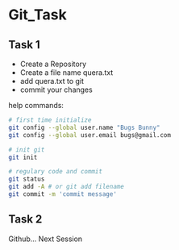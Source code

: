 # Git_Task

## Task 1
- Create a Repository
- Create a file name quera.txt
- add quera.txt to git
- commit your changes

help commands:

```bash
# first time initialize 
git config --global user.name "Bugs Bunny" 
git config --global user.email bugs@gmail.com 

# init git
git init 

# regulary code and commit 
git status 
git add -A # or git add filename 
git commit -m 'commit message' 
```

## Task 2
Github... Next Session
